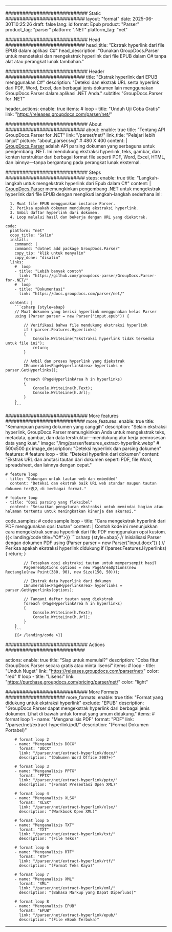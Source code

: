 


---
############################# Static ############################
layout: "format"
date:  2025-06-30T10:25:26
draft: false
lang: id
format: Epub
product: "Parser"
product_tag: "parser"
platform: ".NET"
platform_tag: "net"

############################# Head ############################
head_title: "Ekstrak hyperlink dari file EPUB dalam aplikasi C#"
head_description: "Gunakan GroupDocs.Parser untuk mendeteksi dan mengekstrak hyperlink dari file EPUB dalam C# tanpa alat atau perangkat lunak tambahan."

############################# Header ############################
title: "Ekstrak hyperlink dari EPUB menggunakan C#" 
description: "Deteksi dan ekstrak URL serta hyperlink dari PDF, Word, Excel, dan berbagai jenis dokumen lain menggunakan GroupDocs.Parser dalam aplikasi .NET Anda."
subtitle: "GroupDocs.Parser for .NET" 

header_actions:
  enable: true
  items:
    #  loop
    - title: "Unduh Uji Coba Gratis"
      link: "https://releases.groupdocs.com/parser/net/"
      
############################# About ############################
about:
    enable: true
    title: "Tentang API GroupDocs.Parser for .NET"
    link: "/parser/net/"
    link_title: "Pelajari lebih lanjut"
    picture: "about_parser.svg" # 480 X 400
    content: |
       [GroupDocs.Parser](/parser/net/) adalah API parsing dokumen yang serbaguna untuk pengembang .NET. Ini mendukung ekstraksi hyperlink, teks, gambar, dan konten terstruktur dari berbagai format file seperti PDF, Word, Excel, HTML, dan lainnya—tanpa bergantung pada perangkat lunak eksternal.

############################# Steps ############################
steps:
    enable: true
    title: "Langkah-langkah untuk mengekstrak hyperlink dari Epub dalam C#"
    content: |
      [GroupDocs.Parser](/parser/net/) memungkinkan pengembang .NET untuk mengekstrak hyperlink dari file EPUB dengan mengikuti langkah-langkah sederhana ini:
      
      1. Muat file EPUB menggunakan instance Parser.
      2. Periksa apakah dokumen mendukung ekstraksi hyperlink.
      3. Ambil daftar hyperlink dari dokumen.
      4. Loop melalui hasil dan bekerja dengan URL yang diekstrak.
   
    code:
      platform: "net"
      copy_title: "Salin"
      install:
        command: |
        command: "dotnet add package GroupDocs.Parser"
        copy_tip: "klik untuk menyalin"
        copy_done: "disalin"
      links:
        #  loop
        - title: "Lebih banyak contoh"
          link: "https://github.com/groupdocs-parser/GroupDocs.Parser-for-.NET/"
        #  loop
        - title: "Dokumentasi"
          link: "https://docs.groupdocs.com/parser/net/"
          
      content: |
        ```csharp {style=abap}
        // Muat dokumen yang berisi hyperlink menggunakan kelas Parser
        using (Parser parser = new Parser("input.epub")) {

            // Verifikasi bahwa file mendukung ekstraksi hyperlink
            if (!parser.Features.Hyperlinks)
            {
                Console.WriteLine("Ekstraksi hyperlink tidak tersedia untuk file ini");
                return;
            }

            // Ambil dan proses hyperlink yang diekstrak
            IEnumerable<PageHyperlinkArea> hyperlinks = parser.GetHyperlinks();

            foreach (PageHyperlinkArea h in hyperlinks)
            {
                Console.WriteLine(h.Text);
                Console.WriteLine(h.Url);
            }
        }
        ```  

############################# More features ############################
more_features:
  enable: true
  title: "Kemampuan parsing dokumen yang canggih"
  description: "Selain ekstraksi hyperlink, GroupDocs.Parser memungkinkan Anda untuk mengekstrak teks, metadata, gambar, dan data terstruktur—mendukung alur kerja pemrosesan data yang kuat."
  image: "/img/parser/features_extract-hyperlink.webp" # 500x500 px
  image_description: "Deteksi hyperlink dan parsing dokumen"
  features:
    # feature loop
    - title: "Deteksi hyperlink dari dokumen"
      content: "Ekstrak URL dan anotasi tautan dari dokumen seperti PDF, file Word, spreadsheet, dan lainnya dengan cepat."

    # feature loop
    - title: "Dukungan untuk tautan web dan embedded"
      content: "Deteksi dan ekstrak baik URL web standar maupun tautan dokumen ter嵌入 di berbagai format."

    # feature loop
    - title: "Opsi parsing yang fleksibel"
      content: "Sesuaikan pengaturan ekstraksi untuk memindai bagian atau halaman tertentu untuk meningkatkan kinerja dan akurasi."
      
  code_samples:
    # code sample loop
    - title: "Cara mengekstrak hyperlink dari PDF menggunakan opsi tautan"
      content: |
        Contoh kode ini menunjukkan cara mengekstrak semua hyperlink dari file PDF menggunakan opsi kustom.
        {{< landing/code title="C#">}}
        ```csharp {style=abap}
        //  Inisialisasi Parser dengan dokumen PDF
        using (Parser parser = new Parser("input.docx"))
        {
            // Periksa apakah ekstraksi hyperlink didukung
            if (!parser.Features.Hyperlinks)
            {
                return;
            }

            // Tetapkan opsi ekstraksi tautan untuk mempersempit hasil
            PageAreaOptions options = new PageAreaOptions(new Rectangle(new Point(380, 90), new Size(150, 50)));

            // Ekstrak data hyperlink dari dokumen
            IEnumerable<PageHyperlinkArea> hyperlinks = parser.GetHyperlinks(options);

            // Tangani daftar tautan yang diekstrak
            foreach (PageHyperlinkArea h in hyperlinks)
            {
                Console.WriteLine(h.Text);
                Console.WriteLine(h.Url);
            }
        }
        ```
        {{< /landing/code >}}


############################# Actions ############################

actions:
  enable: true
  title: "Siap untuk memulai?"
  description: "Coba fitur GroupDocs.Parser secara gratis atau minta lisensi"
  items:
    #  loop
    - title: "Unduh Nuget"
      link: "https://releases.groupdocs.com/parser/net/"
      color: "red"
        #  loop
    - title: "Lisensi"
      link: "https://purchase.groupdocs.com/pricing/parser/net/"
      color: "light"


############################# More Formats #####################
more_formats:
    enable: true
    title: "Format yang didukung untuk ekstraksi hyperlink"
    exclude: "EPUB"
    description: "GroupDocs.Parser dapat mengekstrak hyperlink dari berbagai jenis dokumen. Lihat di bawah untuk format yang umum didukung."
    items: 
        # format loop 1
        - name: "Menganalisis PDF"
          format: "PDF"
          link: "/parser/net/extract-hyperlink/pdf/"
          description: "(Format Dokumen Portabel)"
          
        # format loop 2
        - name: "Menganalisis DOCX"
          format: "DOCX"
          link: "/parser/net/extract-hyperlink/docx/"
          description: "(Dokumen Word Office 2007+)"
          
        # format loop 3
        - name: "Menganalisis PPTX"
          format: "PPTX"
          link: "/parser/net/extract-hyperlink/pptx/"
          description: "(Format Presentasi Open XML)"
          
        # format loop 4
        - name: "Menganalisis XLSX"
          format: "XLSX"
          link: "/parser/net/extract-hyperlink/xlsx/"
          description: "(Workbook Open XML)"
          
        # format loop 5
        - name: "Menganalisis TXT"
          format: "TXT"
          link: "/parser/net/extract-hyperlink/txt/"
          description: "(File Teks)"
          
        # format loop 6
        - name: "Menganalisis RTF"
          format: "RTF"
          link: "/parser/net/extract-hyperlink/rtf/"
          description: "(Format Teks Kaya)"
          
        # format loop 7
        - name: "Menganalisis XML"
          format: "XML"
          link: "/parser/net/extract-hyperlink/xml/"
          description: "(Bahasa Markup yang Dapat Diperluas)"
          
        # format loop 8
        - name: "Menganalisis EPUB"
          format: "EPUB"
          link: "/parser/net/extract-hyperlink/epub/"
          description: "(File eBook Terbuka)"
         
          

---
